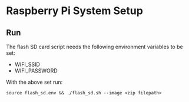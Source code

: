 # Raspberry Pi System Setup

## Run

The flash SD card script needs the following environment variables to be set:

- WIFI_SSID
- WIFI_PASSWORD

With the above set run:

```shell script
source flash_sd.env && ./flash_sd.sh --image <zip filepath>
```
